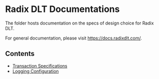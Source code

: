 # Radix DLT Documentations

The folder hosts documentation on the specs of design choice for Radix DLT.

For general documentation, please visit https://docs.radixdlt.com/.

## Contents

- [Transaction Specifications](./transaction-specs)
- [Logging Configuration](./logging)
